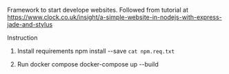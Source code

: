 Framework to start develope websites.
Followed from tutorial at https://www.clock.co.uk/insight/a-simple-website-in-nodejs-with-express-jade-and-stylus

Instruction

1. Install requirements
npm install --save `cat npm.req.txt`

2. Run docker compose
docker-compose up --build
